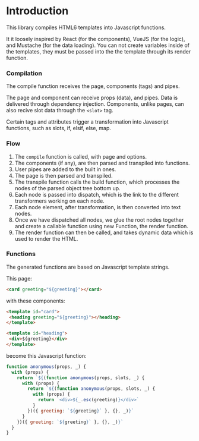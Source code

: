 # Introduction

This library compiles HTML6 templates into Javascript functions.

It it loosely inspired by React (for the components), VueJS (for the logic), and Mustache (for the data loading). You can not create variables inside of the templates, they must be passed into the the template through its render function.

### Compilation

The compile function receives the page, components (tags) and pipes.

The page and component can receive props (data), and pipes. Data is delivered through dependency injection. Components, unlike pages, can also recive slot data through the `<slot>` tag.

Certain tags and attributes trigger a transformation into Javascript functions, such as slots, if, elsif, else, map.

### Flow

1. The `compile` function is called, with page and options.
2. The components (if any), are then parsed and transpiled into functions.
3. User pipes are added to the built in ones.
4. The page is then parsed and transpiled.
5. The transpile function calls the build function, which processes the nodes of the parsed object tree bottom up.
6. Each node is passed into dispatch, which is the link to the different transformers working on each node.
7. Each node element, after transformation, is then converted into text nodes.
8. Once we have dispatched all nodes, we glue the root nodes together and create a callable function using new Function, the render function.
9. The render function can then be called, and takes dynamic data which is used to render the HTML.

### Functions

The generated functions are based on Javascript template strings.

This page:
```html
<card greeting="${greeting}"></card>
 ```

 with these components:
 ```html
<template id="card">
  <heading greeting="${greeting}"></heading>
</template>

<template id="heading">
  <div>${greeting}</div>
</template>
```

become this Javascript function:

```js
function anonymous(props, _) {
  with (props) {
    return `${(function anonymous(props, slots, _) {
      with (props) {
        return `${(function anonymous(props, slots, _) {
          with (props) {
            return `<div>${_.esc(greeting)}</div>`
          }
        })({ greeting: `${greeting}` }, {}, _)}`
      }
    })({ greeting: `${greeting}` }, {}, _)}`
  }
}
```
